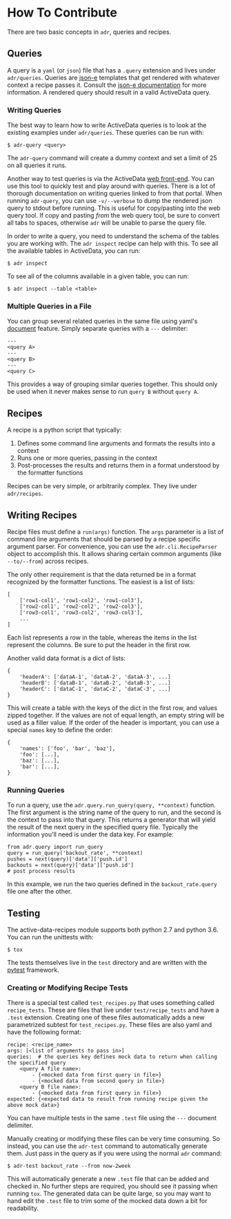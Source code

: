 # How To Contribute

There are two basic concepts in `adr`, queries and recipes.


## Queries

A query is a `yaml` (or `json`) file that has a `.query` extension and lives under `adr/queries`.
Queries are [json-e][0] templates that get rendered with whatever context a recipe passes it.
Consult the [json-e documentation][1] for more information. A rendered query should result in
a valid ActiveData query.


### Writing Queries

The best way to learn how to write ActiveData queries is to look at the existing examples under
`adr/queries`. These queries can be run with:

    $ adr-query <query>

The `adr-query` command will create a dummy context and set a limit of 25 on all queries it runs.

Another way to test queries is via the ActiveData [web front-end][2]. You can use this tool to
quickly test and play around with queries. There is a lot of thorough documentation on writing
queries linked to from that portal. When running `adr-query`, you can use `-v/--verbose` to dump the
rendered json query to stdout before running. This is useful for copy/pasting into the web query
tool. If copy and pasting *from* the web query tool, be sure to convert all tabs to spaces,
otherwise `adr` will be unable to parse the query file.

In order to write a query, you need to understand the schema of the tables you are working with. The
`adr inspect` recipe can help with this. To see all the available tables in ActiveData, you can run:

    $ adr inspect

To see all of the columns available in a given table, you can run:

    $ adr inspect --table <table>


### Multiple Queries in a File

You can group several related queries in the same file using yaml's [document][3] feature. Simply
separate queries with a `---` delimiter:

    ---
    <query A>
    ---
    <query B>
    ---
    <query C>

This provides a way of grouping similar queries together. This should only be used when it never
makes sense to run `query B` without `query A`.


## Recipes

A recipe is a python script that typically:

1. Defines some command line arguments and formats the results into a context
2. Runs one or more queries, passing in the context
3. Post-processes the results and returns them in a format understood by the formatter functions

Recipes can be very simple, or arbitrarily complex. They live under `adr/recipes`.


## Writing Recipes

Recipe files must define a `run(args)` function. The `args` parameter is a list of command line
arguments that should be parsed by a recipe specific argument parser. For convenience, you can use
the `adr.cli.RecipeParser` object to accomplish this. It allows sharing certain common arguments
(like `--to/--from`) across recipes.

The only other requirement is that the data returned be in a format recognized by the formatter
functions. The easiest is a list of lists:

    [
        ['row1-col1', 'row1-col2', 'row1-col3'],
        ['row2-col1', 'row2-col2', 'row2-col3'],
        ['row3-col1', 'row3-col2', 'row3-col3'],
        ...
    ]

Each list represents a row in the table, whereas the items in the list represent the columns. Be
sure to put the header in the first row.

Another valid data format is a dict of lists:

    {
        'headerA': ['dataA-1', 'dataA-2', 'dataA-3', ...]
        'headerB': ['dataB-1', 'dataB-2', 'dataB-3', ...]
        'headerC': ['dataC-1', 'dataC-2', 'dataC-3', ...]
    }

This will create a table with the keys of the dict in the first row, and values zipped together. If
the values are not of equal length, an empty string will be used as a filler value. If the order of
the header is important, you can use a special `names` key to define the order:

    {
        'names': ['foo', 'bar', 'baz'],
        'foo': [...],
        'baz': [...],
        'bar': [...],
    }


### Running Queries

To run a query, use the `adr.query.run_query(query, **context)` function. The first argument is the
string name of the query to run, and the second is the context to pass into that query. This returns
a generator that will yield the result of the next query in the specified query file. Typically the
information you'll need is under the data key. For example:

    from adr.query import run_query
    query = run_query('backout_rate', **context)
    pushes = next(query)['data']['push.id']
    backouts = next(query)['data']['push.id']
    # post process results

In this example, we run the two queries defined in the `backout_rate.query` file one after the
other.


## Testing

The active-data-recipes module supports both python 2.7 and python 3.6. You can run the unittests
with:

    $ tox

The tests themselves live in the `test` directory and are written with the [pytest][4] framework.


### Creating or Modifying Recipe Tests

There is a special test called `test_recipes.py` that uses something called `recipe_tests`. These
are files that live under `test/recipe_tests` and have a `.test` extension. Creating one of these
files automatically adds a new parametrized subtest for `test_recipes.py`. These files are also yaml
and have the following format:

    recipe: <recipe_name>
    args: [<list of arguments to pass in>]
    queries:  # the queries key defines mock data to return when calling the specified query
        <query A file name>:
            - {<mocked data from first query in file>}
            - {<mocked data from second query in file>}
        <query B file name>:
            - {<mocked data from first query in file>}
    expected: {<expected data to result from running recipe given the above mock data>}

You can have multiple tests in the same `.test` file using the `---` document delimiter.

Manually creating or modifying these files can be very time consuming. So instead, you can use the
`adr-test` command to automatically generate them. Just pass in the query as if you were using the
normal `adr` command:

    $ adr-test backout_rate --from now-2week

This will automatically generate a new `.test` file that can be added and checked in. No further
steps are required, you should see it passing when running `tox`. The generated data can be quite
large, so you may want to hand edit the `.test` file to trim some of the mocked data down a bit for
readability.

[0]: https://github.com/taskcluster/json-e
[1]: https://taskcluster.github.io/json-e/
[2]: https://activedata.allizom.org/tools/query.html
[3]: http://yaml.org/spec/1.1/#id897596
[4]: https://docs.pytest.org/en/latest/
